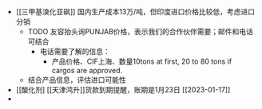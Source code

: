 - [[三甲基溴化亚砜]] 国内生产成本13万/吨，但印度进口价格比较低，考虑进口分销
	- TODO 友容抬头询PUNJAB价格，表示我们的合作伙伴需要；邮件和电话可结合
		- 电话需要了解的信息：
			- 产品价格、CIF上海、数量10tons at first, 20 to 80 tons if cargos are approved.
	- 结合产品信息，评估进口可能性
- [[酸化剂] [[天津鸿升]]货款到期提醒，账期是1月23日 [[2023-01-17]]
-